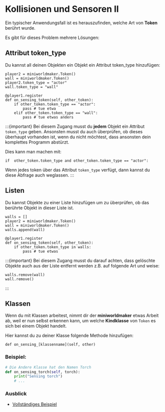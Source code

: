 Kollisionen und Sensoren II
=================

Ein typischer Anwendungsfall ist es herauszufinden, welche Art von **Token** berührt wurde. 

Es gibt für dieses Problem mehrere Lösungen:

## Attribut token_type

Du kannst all deinen Objekten ein Objekt ein Attribut token_type hinzufügen:

```
player2 = miniworldmaker.Token()
wall = miniworldmaker.Token()
player2.token_type = "actor"
wall.token_type = "wall"

@player1.register
def on_sensing_token(self, other_token):
    if other_token.token_type == "actor":
        pass # tue etwa
    elif other_token.token_type == "wall":
        pass # tue etwas anders
```

:::{important} 
Bei diesem Zugang musst du **jedem** Objekt ein Attribut `token_type` geben. Ansonsten musst du auch überprüfen, ob dieses überhaupt vorhanden ist, wenn du nicht möchtest, dass ansonsten dein komplettes Programm abstürzt.

Dies kann man machen mit:
```
if  other_token.token_type and other_token.token_type == "actor":
```
Wenn jedes token über das Attribut `token_type` verfügt, dann kannst du diese Abfrage auch weglassen.
:::  

## Listen

Du kannst Objekte zu einer Liste hinzufügen um zu überprüfen, ob das berührte Objekt in dieser Liste ist.

```
walls = []
player2 = miniworldmaker.Token()
wall = miniworldmaker.Token()
walls.append(wall)

@player1.register
def on_sensing_token(self, other_token):
    if other_token.token_type in walls:
        pass # tue etwas
```

:::{important} 
Bei diesem Zugang musst du darauf achten, dass gelöschte Objekte auch aus der Liste entfernt werden z.B. auf folgende Art und weise:
``` 
walls.remove(wall)
wall.remove()
```
:::  

## Klassen

Wenn du mit Klassen arbeitest, nimmt dir der **miniworldmaker** etwas Arbeit ab, weil er nun selbst erkennen kann, um welche **Kindklasse** von `Token` es sich bei einem Objekt handelt.

Hier kannst du zu deiner Klasse folgende Methode hinzufügen:

`def on_sensing_[klassenname](self, other)`

### Beispiel:

```python
# Die Andere Klasse hat den Namen Torch
def on_sensing_torch(self, torch):
    print("Sensing torch")
    # ...
```

### Ausblick

  * [Vollständiges Beispiel](https://codeberg.org/a_siebel/miniworldmaker/src/branch/main/examples/tutorial/07%20-%20sensors_2.py)


